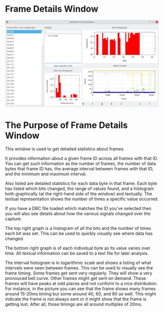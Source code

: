 Frame Details Window
======================

![Frame Details Window](./images/FrameInfoWindow.png)

The Purpose of Frame Details Window
===================================

This window is used to get detailed statistics about frames. 

It provides information about a given frame ID across all frames with that ID. You can get such information as the number of frames, the number of data bytes that frame ID has, the average interval between frames with that ID, and the minimum and maximum interval. 

Also listed are detailed statistics for each data byte in that frame. Each byte has listed which bits changed, the range of values found, and a histogram both graphically (at the right-hand side of the window) and textually. The textual representation shows the number of times a specific value occurred. 

If you have a DBC file loaded which matches the ID you've selected then you will also see details about how the various signals changed over the capture.

The top right graph is a histogram of all the bits and the number of times each bit was set. This can be used to quickly visually see where data has changed. 

The bottom right graph is of each individual byte as its value varies over time. All textual information can be saved to a text file for later analysis.

The interval histogram is in logarithmic scale and shows a listing of what intervals were seen between frames. This can be used to visually see the frame timing. Some frames get sent very regularly. They will show a very pronouced bell curve. Other frames might get sent on demand. These frames will have peaks at odd places and not conform to a nice distribution. For instance, in the picture you can see that the frame shows many frames around 15-20ms timing but some around 40, 60, and 80 as well. This might indicate the frame is not always sent or it might show that the frame is getting lost. After all, those timings are all around multiples of 20ms.

